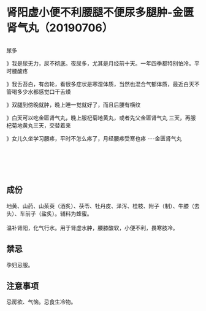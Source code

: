 # 肾阳虚小便不利腰腿不便尿多腿肿-金匮肾气丸（20190706）

<a name="Fk28k"></a>
## 
<a name="26C66"></a>
## 
尿多

》我是尿无力，尿不彻底。夜尿多，尤其是月经前十天。一年四季都特别怕冷。平时腰酸疼

》我舌苔白，有齿轮，看很多症状是寒湿体质，当然也混合气郁体质，最近白天不管喝多少水都感觉口干舌燥

》双腿到傍晚就肿，晚上睡一觉就好了，而且后腰有横纹

》白天可以吃金匮肾气丸，晚上服杞菊地黄丸，或者先父金匮肾气丸 三天，再服杞菊地黄丸三天，交替着来

》女儿久坐学习腰疼，平时不怎么疼了，月经腰疼受寒也疼 ---金匮肾气丸
<a name="KPvVB"></a>
## <br /><br />
<a name="qSjOI"></a>
## 成份
地黄、山药、山茱萸（酒炙）、茯苓、牡丹皮、泽泻、桂枝、附子（制）、牛膝（去头）、车前子（盐炙）。辅料为蜂蜜。<br />
<br />温补肾阳，化气行水。用于肾虚水肿，腰膝酸软，小便不利，畏寒肢冷。





<a name="rp4BO"></a>
## 禁忌
孕妇忌服。<br />[]()[]()[]()
<a name="EC8Jz"></a>
## 注意事项
忌房欲、气恼。忌食生冷物。
